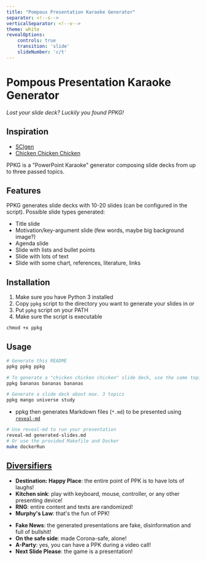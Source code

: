 ```yaml
---
title: "Pompous Presentation Karaoke Generator"
separator: <!--s-->
verticalSeparator: <!--v-->
theme: white
revealOptions:
    controls: true
    transition: 'slide'
    slideNumber: 'c/t'
---
```


# Pompous Presentation Karaoke Generator

*Lost your slide deck? Luckily you found PPKG!*

<!--s-->

## Inspiration

* [SCIgen](https://pdos.csail.mit.edu/archive/scigen/)
* [Chicken Chicken Chicken](https://www.slideshare.net/dakami/chicken-59851061)

PPKG is a "PowerPoint Karaoke" generator composing slide decks from up to three passed topics.

<!--s-->

## Features

PPKG generates slide decks with 10-20 slides (can be configured in the script). Possible slide types generated:

* Title slide
* Motivation/key-argument slide (few words, maybe big background image?)
* Agenda slide
* Slide with lists and bullet points
* Slide with lots of text
* Slide with some chart, references, literature, links

<!--s-->

## Installation

1. Make sure you have Python 3 installed
2. Copy `ppkg` script to the directory you want to generate your slides in or
3. Put `ppkg` script on your PATH
4. Make sure the script is executable

```
chmod +x ppkg
```

<!--s-->

## Usage

```bash
# Generate this README
ppkg ppkg ppkg

# To generate a "chicken chicken chicken" slide deck, use the same topic three times
ppkg bananas bananas bananas

# Generate a slide deck about max. 3 topics
ppkg mango universe study
```

* ppkg then generates Markdown files (`*.md`) to be presented using [`reveal-md`](https://github.com/webpro/reveal-md)

```bash
# Use reveal-md to run your presentation
reveal-md generated-slides.md
# Or use the provided Makefile and Docker
make dockerRun
```

<!--s-->

## [Diversifiers](https://globalgamejam.org/news/ggj-online-diversifiers)

* **Destination: Happy Place**: the entire point of PPK is to have lots of laughs!
* **Kitchen sink**: play with keyboard, mouse, controller, or any other presenting device!
* **RNG**: entire content and texts are randomized!
* **Murphy's Law**: that's the fun of PPK!

<!--v-->

* **Fake News**: the generated presentations are fake, disinformation and full of bullshit!
* **On the safe side**: made Corona-safe, alone!
* **A-Party**: yes, you can have a PPK during a video call!
* **Next Slide Please**: the game is a presentation!

<style>
.reveal .slidebackground {
  background: no-repeat center center fixed;
  background-size: cover; /* `contain` works nicely as well */
}
</style>
